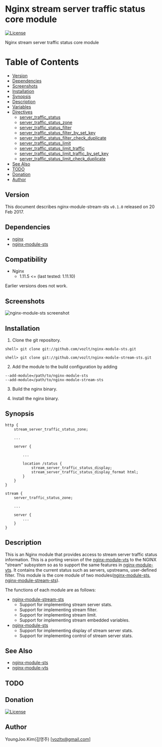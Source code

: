 Nginx stream server traffic status core module
==========

[![License](http://img.shields.io/badge/license-BSD-brightgreen.svg)](https://github.com/vozlt/nginx-module-stream-sts/blob/master/LICENSE)

Nginx stream server traffic status core module

Table of Contents
=================

* [Version](#version)
* [Dependencies](#dependencies)
* [Screenshots](#screenshots)
* [Installation](#installation)
* [Synopsis](#synopsis)
* [Description](#description)
* [Variables](https://github.com/vozlt/nginx-module-sts#variables)
* [Directives](#directives)
  * [server_traffic_status](https://github.com/vozlt/nginx-module-sts#server_traffic_status)
  * [server_traffic_status_zone](https://github.com/vozlt/nginx-module-sts#server_traffic_status_zone)
  * [server_traffic_status_filter](https://github.com/vozlt/nginx-module-sts#server_traffic_status_filter)
  * [server_traffic_status_filter_by_set_key](https://github.com/vozlt/nginx-module-sts#server_traffic_status_filter_by_set_key)
  * [server_traffic_status_filter_check_duplicate](https://github.com/vozlt/nginx-module-sts#server_traffic_status_filter_check_duplicate)
  * [server_traffic_status_limit](https://github.com/vozlt/nginx-module-sts#server_traffic_status_limit)
  * [server_traffic_status_limit_traffic](https://github.com/vozlt/nginx-module-sts#server_traffic_status_limit_traffic)
  * [server_traffic_status_limit_traffic_by_set_key](https://github.com/vozlt/nginx-module-sts#server_traffic_status_limit_traffic_by_set_key)
  * [server_traffic_status_limit_check_duplicate](https://github.com/vozlt/nginx-module-sts#server_traffic_status_limit_check_duplicate)
* [See Also](#see-also)
* [TODO](#todo)
* [Donation](#donation)
* [Author](#author)

## Version
This document describes nginx-module-stream-sts `v0.1.0` released on 20 Feb 2017.

## Dependencies
* [nginx](http://nginx.org)
* [nginx-module-sts](https://github.com/vozlt/nginx-module-sts)

## Compatibility
* Nginx
  * 1.11.5 \<= (last tested: 1.11.10)

Earlier versions does not work.

## Screenshots
![nginx-module-sts screenshot](https://cloud.githubusercontent.com/assets/3648408/23112117/e8c56cda-f770-11e6-9c68-f57cbf4dd542.png "screenshot with deault")

## Installation

1. Clone the git repository.

  ```
  shell> git clone git://github.com/vozlt/nginx-module-sts.git
  ```
  ```
  shell> git clone git://github.com/vozlt/nginx-module-stream-sts.git
  ```

2. Add the module to the build configuration by adding
  ```
  --add-module=/path/to/nginx-module-sts
  --add-module=/path/to/nginx-module-stream-sts
  ```

3. Build the nginx binary.

4. Install the nginx binary.

## Synopsis

```Nginx
http {
    stream_server_traffic_status_zone;

    ...

    server {

        ...

        location /status {
            stream_server_traffic_status_display;
            stream_server_traffic_status_display_format html;
        }
    }
}

stream {
    server_traffic_status_zone;

    ...

    server {
        ...
    }
}
```

## Description
This is an Nginx module that provides access to stream server traffic status information.
This is a porting version of the [nginx-module-vts](https://github.com/vozlt/nginx-module-vts) to the NGINX "stream" subsystem so as to support the same features in [nginx-module-vts](https://github.com/vozlt/nginx-module-vts).
It contains the current status such as servers, upstreams, user-defined filter.
This module is the core module of two modules([nginx-module-sts](https://github.com/vozlt/nginx-module-sts), [nginx-module-stream-sts](https://github.com/vozlt/nginx-module-stream-sts)).

The functions of each module are as follows:

* [nginx-module-stream-sts](https://github.com/vozlt/nginx-module-stream-sts)
  * Support for implementing stream server stats.
  * Support for implementing stream filter.
  * Support for implementing stream limit.
  * Support for implementing stream embedded variables.
* [nginx-module-sts](https://github.com/vozlt/nginx-module-sts)
  * Support for implementing display of stream server stats.
  * Support for implementing control of stream server stats.

## See Also
* [nginx-module-sts](https://github.com/vozlt/nginx-module-sts)
* [nginx-module-vts](https://github.com/vozlt/nginx-module-vts)

## TODO

## Donation
[![License](http://img.shields.io/badge/PAYPAL-DONATE-yellow.svg)](https://www.paypal.com/cgi-bin/webscr?cmd=_donations&business=PWWSYKQ9VKH38&lc=KR&currency_code=USD&bn=PP%2dDonationsBF%3abtn_donateCC_LG%2egif%3aNonHosted)

## Author
YoungJoo.Kim(김영주) [<vozltx@gmail.com>]
